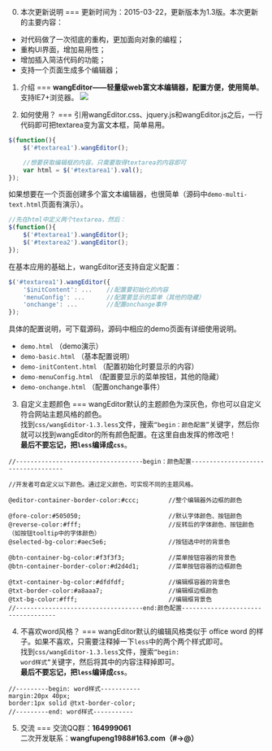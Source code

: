 0. 本次更新说明
===
更新时间为：2015-03-22，更新版本为1.3版。本次更新的主要内容：<br/>
* 对代码做了一次彻底的重构，更加面向对象的编程；
* 重构UI界面，增加易用性；
* 增加插入简洁代码的功能；
* 支持一个页面生成多个编辑器；

1. 介绍
===
<b>wangEditor——轻量级web富文本编辑器，配置方便，使用简单</b>。支持IE7+浏览器。
![](http://images.cnitblog.com/blog2015/138012/201503/242157460995330.png)

2. 如何使用？
===
引用wangEditor.css、jquery.js和wangEditor.js之后，一行代码即可把textarea变为富文本框，简单易用。
```javascript
$(function(){
	$('#textarea1').wangEditor();

	//想要获取编辑框的内容，只需要取得textarea的内容即可
	var html = $('#textarea1').val();
});
```
如果想要在一个页面创建多个富文本编辑器，也很简单（源码中<code>demo-multi-text.html</code>页面有演示）。
```javascript
//先在html中定义两个textarea，然后：
$(function(){
    $('#textarea1').wangEditor();
    $('#textarea2').wangEditor();
});
```
在基本应用的基础上，wangEditor还支持自定义配置：
```javascript
$('#textarea1').wangEditor({
	'$initContent': ...    //配置要初始化的内容
	'menuConfig': ...      //配置要显示的菜单（其他的隐藏）
	'onchange': ...        //配置onchange事件
});
```
具体的配置说明，可下载源码，源码中相应的demo页面有详细使用说明。
* <code>demo.html</code> （demo演示）
* <code>demo-basic.html</code> （基本配置说明）
* <code>demo-initContent.html</code> （配置初始化时要显示的内容）
* <code>demo-menuConfig.html</code> （配置要显示的菜单按钮，其他的隐藏）
* <code>demo-onchange.html</code> （配置onchange事件）

3. 自定义主题颜色
===
wangEditor默认的主题颜色为深灰色，你也可以自定义符合网站主题风格的颜色。<br>
找到<code>css/wangEditor-1.3.less</code>文件，搜索<code>“begin：颜色配置”</code>关键字，然后你就可以找到wangEditor的所有颜色配置。在这里自由发挥的修改吧！<br>
**最后不要忘记，把<code>less</code>编译成<code>css</code>**。
```less
//-----------------------------------begin：颜色配置-----------------------------------

//开发者可自定义以下颜色。通过定义颜色，可实现不同的主题风格。

@editor-container-border-color:#ccc;        //整个编辑器外边框的颜色

@fore-color:#505050;                        //默认字体颜色、按钮颜色
@reverse-color:#fff;                        //反转后的字体颜色、按钮颜色（如按钮tooltip中的字体颜色）
@selected-bg-color:#aec5e6;                 //按钮选中时的背景色

@btn-container-bg-color:#f3f3f3;            //菜单按钮容器的背景色
@btn-container-border-color:#d2d4d1;        //菜单按钮容器的边框颜色

@txt-container-bg-color:#dfdfdf;            //编辑框容器的背景色
@txt-border-color:#a8aaa7;                  //编辑框边框颜色
@txt-bg-color:#fff;                         //编辑框背景色
//-----------------------------------end:颜色配置-----------------------------------
```

4. 不喜欢word风格？
===
wangEditor默认的编辑风格类似于 office word 的样子。如果不喜欢，只需要注释掉一下<code>less</code>中的两个两个样式即可。<br>
找到<code>css/wangEditor-1.3.less</code>文件，搜索<code>“begin: word样式”</code>关键字，然后将其中的内容注释掉即可。<br>
**最后不要忘记，把<code>less</code>编译成<code>css</code>**。
```less
//---------begin: word样式-----------
margin:20px 40px; 
border:1px solid @txt-border-color;
//---------end: word样式-----------
```

5. 交流
===
交流QQ群：<b>164999061</b> <br />
二次开发联系：<b>wangfupeng1988#163.com（#->@）</b>